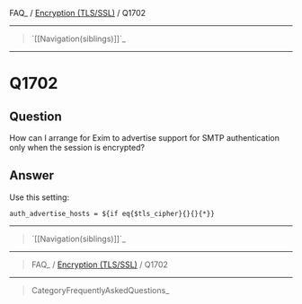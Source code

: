 FAQ\_ / [Encryption (TLS/SSL)](FAQ/Encryption_TLSSSL) / Q1702

* * * * *

> \`[[Navigation(siblings)]]\`\_

* * * * *

Q1702
=====

Question
--------

How can I arrange for Exim to advertise support for SMTP authentication
only when the session is encrypted?

Answer
------

Use this setting:

    auth_advertise_hosts = ${if eq{$tls_cipher}{}{}{*}}

* * * * *

> \`[[Navigation(siblings)]]\`\_

* * * * *

> FAQ\_ / [Encryption (TLS/SSL)](FAQ/Encryption_TLSSSL) / Q1702

* * * * *

> CategoryFrequentlyAskedQuestions\_
